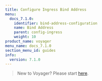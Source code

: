 ```yaml
---
title: Configure Ingress Bind Address
menu:
  docs_7.1.0:
    identifier: bind-address-configuration
    name: Bind Address
    parent: config-ingress
    weight: 10
product_name: voyager
menu_name: docs_7.1.0
section_menu_id: guides
info:
  version: 7.1.0
---
```


> New to Voyager? Please start [here](/docs/7.1.0/concepts/overview).

